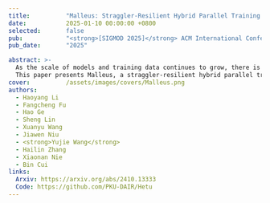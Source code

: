 ```yaml
---
title:          "Malleus: Straggler-Resilient Hybrid Parallel Training of Large-scale Models via Malleable Data and Model Parallelization"
date:           2025-01-10 00:00:00 +0800
selected:       false
pub:            "<strong>[SIGMOD 2025]</strong> ACM International Conference on Management of Data"
pub_date:       "2025"

abstract: >-
  As the scale of models and training data continues to grow, there is an expanding reliance on more GPUs to train large-scale models, which inevitably increases the likelihood of encountering dynamic stragglers that some devices lag behind in performance occasionally. However, hybrid parallel training, one of the de facto paradigms to train large models, is typically sensitive to the stragglers.
  This paper presents Malleus, a straggler-resilient hybrid parallel training framework for large-scale models. Malleus captures the dynamic straggler issues at the nuanced, per-GPU granularity during training. Once a shift in the GPU ability is detected, Malleus adaptively adjusts the parallelization of GPU devices, pipeline stages, model layers, and training data through a novel planning algorithm, accommodating the dynamic stragglers in real time. In addition, Malleus seamlessly and efficiently migrates the model states to fulfill the adjusted parallelization plan on the fly, without sacrificing the stability of the training tasks. Empirical results on large language models with up to 110B parameters show that Malleus consistently outperforms existing parallel training frameworks under various straggler situations, delivering on average 2.63-5.28 times of efficiency improvement.
cover:          /assets/images/covers/Malleus.png
authors:
  - Haoyang Li
  - Fangcheng Fu
  - Hao Ge
  - Sheng Lin
  - Xuanyu Wang
  - Jiawen Niu
  - <strong>Yujie Wang</strong>
  - Hailin Zhang
  - Xiaonan Nie
  - Bin Cui
links:
  Arxiv: https://arxiv.org/abs/2410.13333
  Code: https://github.com/PKU-DAIR/Hetu
---
```

